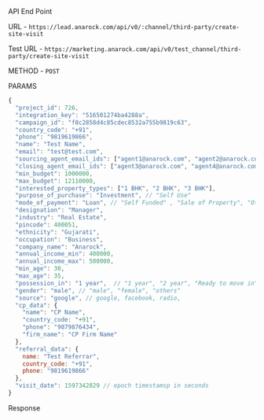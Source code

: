 API End Point


URL - `https://lead.anarock.com/api/v0/:channel/third-party/create-site-visit`

Test URL - `https://marketing.anarock.com/api/v0/test_channel/third-party/create-site-visit`

METHOD - `POST`

PARAMS 

```js
{
  "project_id": 726,
  "integration_key": "516501274ba4288a",
  "campaign_id": "f8c2858d4c85cdec8532a755b9819c63",
  "country_code": "+91",
  "phone": "9819619866",
  "name": "Test Name",
  "email": "test@test.com",
  "sourcing_agent_email_ids": ["agent1@anarock.com", "agent2@anarock.com"],
  "closing_agent_email_ids": ["agent3@anarock.com", "agent4@anarock.com"],
  "min_budget": 1000000,
  "max_budget": 12110000,
  "interested_property_types": ["1 BHK", "2 BHK", "3 BHK"],
  "purpose_of_purchase": "Investment", // "Self Use"
  "mode_of_payment": "Loan", // "Self Funded" , "Sale of Property", "Other"
  "designation": "Manager",
  "industry": "Real Estate",
  "pincode": 400051,
  "ethnicity": "Gujarati",
  "occupation": "Business",
  "company_name": "Anarock",
  "annual_income_min": 400000,
  "annual_income_max": 500000,
  "min_age": 30,
  "max_age": 35,
  "possession_in": "1 year",  // "1 year", "2 year", "Ready to move in"
  "gender": "male", // "male", "female", "others"
  "source": "google", // google, facebook, radio, 
  "cp_data": {
    "name": "CP Name",
    "country_code: "+91",
    "phone": "9879876434",
    "firm_name": "CP Firm Name"
  },
  "referral_data": {
    name: "Test Referrar",
    country_code: "+91",
    phone: "9819619866"
  },
  "visit_date": 1597342829 // epoch timestamsp in seconds
}
```

Response 

